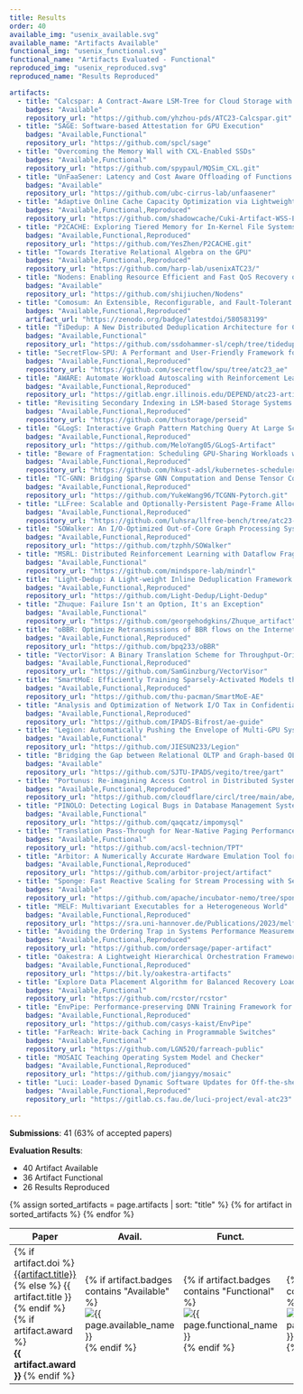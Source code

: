```yaml
---
title: Results
order: 40
available_img: "usenix_available.svg"
available_name: "Artifacts Available"
functional_img: "usenix_functional.svg"
functional_name: "Artifacts Evaluated - Functional"
reproduced_img: "usenix_reproduced.svg"
reproduced_name: "Results Reproduced"

artifacts:
  - title: "Calcspar: A Contract-Aware LSM-Tree for Cloud Storage with Low Latency Spikes"
    badges: "Available"
    repository_url: "https://github.com/yhzhou-pds/ATC23-Calcspar.git"
  - title: "SAGE: Software-based Attestation for GPU Execution"
    badges: "Available,Functional"
    repository_url: "https://github.com/spcl/sage"
  - title: "Overcoming the Memory Wall with CXL-Enabled SSDs"
    badges: "Available,Functional"
    repository_url: "https://github.com/spypaul/MQSim_CXL.git"
  - title: "UnFaaSener: Latency and Cost Aware Offloading of Functions from Serverless Platforms"
    badges: "Available"
    repository_url: "https://github.com/ubc-cirrus-lab/unfaasener"
  - title: "Adaptive Online Cache Capacity Optimization via Lightweight Working Set Size Estimation at Scale"
    badges: "Available,Functional,Reproduced"
    repository_url: "https://github.com/shadowcache/Cuki-Artifact-WSS-Estimation"
  - title: "P2CACHE: Exploring Tiered Memory for In-Kernel File Systems Caching"
    badges: "Available,Functional,Reproduced"
    repository_url: "https://github.com/YesZhen/P2CACHE.git"
  - title: "Towards Iterative Relational Algebra on the GPU"
    badges: "Available,Functional,Reproduced"
    repository_url: "https://github.com/harp-lab/usenixATC23/"
  - title: "Nodens: Enabling Resource Efficient and Fast QoS Recovery of Dynamic Microservice Applications in Datacenters"
    badges: "Available"
    repository_url: "https://github.com/shijiuchen/Nodens"
  - title: "Comosum: An Extensible, Reconfigurable, and Fault-Tolerant IoT Platform for Digital Agriculture"
    badges: "Available,Functional,Reproduced"
    artifact_url: "https://zenodo.org/badge/latestdoi/580583199"
  - title: "TiDedup: A New Distributed Deduplication Architecture for Ceph"
    badges: "Available,Functional"
    repository_url: "https://github.com/ssdohammer-sl/ceph/tree/tidedup"
  - title: "SecretFlow-SPU: A Performant and User-Friendly Framework for Privacy-Preserving Machine Learning"
    badges: "Available,Functional,Reproduced"
    repository_url: "https://github.com/secretflow/spu/tree/atc23_ae"
  - title: "AWARE: Automate Workload Autoscaling with Reinforcement Learning in Production Cloud Systems"
    badges: "Available,Functional,Reproduced"
    repository_url: "https://gitlab.engr.illinois.edu/DEPEND/atc23-artifact-730"
  - title: "Revisiting Secondary Indexing in LSM-based Storage Systems with Persistent Memory"
    badges: "Available,Functional,Reproduced"
    repository_url: "https://github.com/thustorage/perseid"
  - title: "GLogS: Interactive Graph Pattern Matching Query At Large Scale"
    badges: "Available,Functional,Reproduced"
    repository_url: "https://github.com/MeloYang05/GLogS-Artifact"
  - title: "Beware of Fragmentation: Scheduling GPU-Sharing Workloads with Fragmentation Gradient Descent"
    badges: "Available,Functional,Reproduced"
    repository_url: "https://github.com/hkust-adsl/kubernetes-scheduler-simulator"
  - title: "TC-GNN: Bridging Sparse GNN Computation and Dense Tensor Cores on GPUs"
    badges: "Available,Functional,Reproduced"
    repository_url: "https://github.com/YukeWang96/TCGNN-Pytorch.git"
  - title: "LLFree: Scalable and Optionally-Persistent Page-Frame Allocation"
    badges: "Available,Functional,Reproduced"
    repository_url: "https://github.com/luhsra/llfree-bench/tree/atc23-artifact-eval/artifact-eval"
  - title: "SOWalker: An I/O-Optimized Out-of-Core Graph Processing System for Second-Order Random Walks"
    badges: "Available,Functional,Reproduced"
    repository_url: "https://github.com/tzphh/SOWalker"
  - title: "MSRL: Distributed Reinforcement Learning with Dataflow Fragments"
    badges: "Available,Functional"
    repository_url: "https://github.com/mindspore-lab/mindrl"
  - title: "Light-Dedup: A Light-weight Inline Deduplication Framework for Non-Volatile Memory File Systems"
    badges: "Available,Functional,Reproduced"
    repository_url: "https://github.com/Light-Dedup/Light-Dedup"
  - title: "Zhuque: Failure Isn't an Option, It's an Exception"
    badges: "Available,Functional"
    repository_url: "https://github.com/georgehodgkins/Zhuque_artifact"
  - title: "oBBR: Optimize Retransmissions of BBR flows on the Internet"
    badges: "Available,Functional,Reproduced"
    repository_url: "https://github.com/bpq233/oBBR"
  - title: "VectorVisor: A Binary Translation Scheme for Throughput-Oriented GPU Acceleration"
    badges: "Available,Functional,Reproduced"
    repository_url: "https://github.com/SamGinzburg/VectorVisor"
  - title: "SmartMoE: Efficiently Training Sparsely-Activated Models through Combining Static and Dynamic Parallelization"
    badges: "Available,Functional,Reproduced"
    repository_url: "https://github.com/thu-pacman/SmartMoE-AE"
  - title: "Analysis and Optimization of Network I/O Tax in Confidential Virtual Machines"
    badges: "Available,Functional,Reproduced"
    repository_url: "https://github.com/IPADS-Bifrost/ae-guide"
  - title: "Legion: Automatically Pushing the Envelope of Multi-GPU System for Billion-Scale GNN Training"
    badges: "Available,Functional"
    repository_url: "https://github.com/JIESUN233/Legion"
  - title: "Bridging the Gap between Relational OLTP and Graph-based OLAP"
    badges: "Available"
    repository_url: "https://github.com/SJTU-IPADS/vegito/tree/gart"
  - title: "Portunus: Re-imagining Access Control in Distributed Systems"
    badges: "Available,Functional,Reproduced"
    repository_url: "https://github.com/cloudflare/circl/tree/main/abe/cpabe/tkn20"
  - title: "PINOLO: Detecting Logical Bugs in Database Management Systems with Approximate Query Synthesis"
    badges: "Available,Functional"
    repository_url: "https://github.com/qaqcatz/impomysql"
  - title: "Translation Pass-Through for Near-Native Paging Performance in VMs"
    badges: "Available,Functional"
    repository_url: "https://github.com/acsl-technion/TPT"
  - title: "Arbitor: A Numerically Accurate Hardware Emulation Tool for DNN Accelerators"
    badges: "Available,Functional,Reproduced"
    repository_url: "https://github.com/arbitor-project/artifact"
  - title: "Sponge: Fast Reactive Scaling for Stream Processing with Serverless Frameworks"
    badges: "Available"
    repository_url: "https://github.com/apache/incubator-nemo/tree/sponge"
  - title: "MELF: Multivariant Executables for a Heterogeneous World"
    badges: "Available,Functional,Reproduced"
    repository_url: "https://sra.uni-hannover.de/Publications/2023/melf-usenix-atc23/"
  - title: "Avoiding the Ordering Trap in Systems Performance Measurement"
    badges: "Available,Functional,Reproduced"
    repository_url: "https://github.com/ordersage/paper-artifact"
  - title: "Oakestra: A Lightweight Hierarchical Orchestration Framework for Edge Computing"
    badges: "Available,Functional,Reproduced"
    repository_url: "https://bit.ly/oakestra-artifacts"
  - title: "Explore Data Placement Algorithm for Balanced Recovery Load Distribution"
    badges: "Available,Functional"
    repository_url: "https://github.com/rcstor/rcstor"
  - title: "EnvPipe: Performance-preserving DNN Training Framework for Saving Energy"
    badges: "Available,Functional,Reproduced"
    repository_url: "https://github.com/casys-kaist/EnvPipe"
  - title: "FarReach: Write-back Caching in Programmable Switches"
    badges: "Available,Functional"
    repository_url: "https://github.com/LGN520/farreach-public"
  - title: "MOSAIC Teaching Operating System Model and Checker"
    badges: "Available,Functional,Reproduced"
    repository_url: "https://github.com/jiangyy/mosaic"
  - title: "Luci: Loader-based Dynamic Software Updates for Off-the-shelf Shared Objects"
    badges: "Available,Functional,Reproduced"
    repository_url: "https://gitlab.cs.fau.de/luci-project/eval-atc23"

---
```


**Submissions**: 41 (63% of accepted papers)

**Evaluation Results**:

* 40 Artifact Available
* 36 Artifact Functional
* 26 Results Reproduced

<table>
  <thead>
   <tr>
    <th>Paper</th>
    <th width="75px">Avail.</th>
    <th width="75px">Funct.</th>
    <th width="75px">Repro.</th>
    <th>Available At</th>
   </tr>
  </thead>
  <tbody>
  {% assign sorted_artifacts = page.artifacts | sort: "title" %}
  {% for artifact in sorted_artifacts %}
   <tr>
    <td>
      {% if artifact.doi %}
        <a href="{{artifact.doi}}" target="_blank">{{artifact.title}}</a>
      {% else %}
        {{ artifact.title }}
      {% endif %}
      {% if artifact.award %}
       <br><b>{{ artifact.award }}</b>
      {% endif %}
    </td>
    <td width="75px">
      {% if artifact.badges contains "Available" %}
       <img src="{{ site.baseurl }}/images/{{ page.available_img }}" alt="{{ page.available_name }}">
      {% endif %}
    </td>
    <td width="75px">
      {% if artifact.badges contains "Functional" %}
       <img src="{{ site.baseurl }}/images/{{ page.functional_img }}" alt="{{ page.functional_name }}">
      {% endif %}
    </td>
    <td width="75px">
      {% if artifact.badges contains "Reproduced" %}
       <img src="{{ site.baseurl }}/images/{{ page.reproduced_img }}" alt="{{ page.reproduced_name }}">
      {% endif %}
    </td>
    <td width="120px">
      {% if artifact.artifact_url %}
       <a href="{{artifact.artifact_url}}" target="_blank">Artifact</a><br>
      {% endif %} {% if artifact.repository_url %}
       <a href="{{artifact.repository_url}}" target="_blank">Repository</a><br>
      {% endif %} {% if artifact.appendix_url %}
       <a href="{{artifact.appendix_url}}" target="_blank">Appendix</a><br>
      {% endif %}
    </td>
   </tr>
  {% endfor %}
  </tbody>
</table>